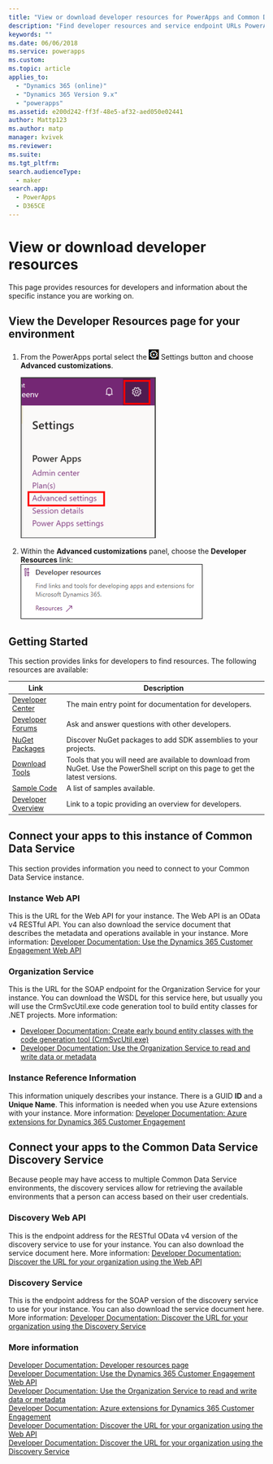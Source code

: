 ```yaml
---
title: "View or download developer resources for PowerApps and Common Data Service | MicrosoftDocs"
description: "Find developer resources and service endpoint URLs PowerApps and Common Data Service"
keywords: ""
ms.date: 06/06/2018
ms.service: powerapps
ms.custom: 
ms.topic: article
applies_to: 
  - "Dynamics 365 (online)"
  - "Dynamics 365 Version 9.x"
  - "powerapps"
ms.assetid: e200d242-ff3f-48e5-af32-aed050e02441
author: Mattp123
ms.author: matp
manager: kvivek
ms.reviewer: 
ms.suite: 
ms.tgt_pltfrm: 
search.audienceType: 
  - maker
search.app: 
  - PowerApps
  - D365CE
---
```


# View or download developer resources

This page provides resources for developers and information about the specific instance you are working on. 

## View the Developer Resources page for your environment

1. From the PowerApps portal select the ![Settings Button](../../administrator/media/settings-button-nav-bar.png) Settings button and choose **Advanced customizations**.

    ![Advanced Customizations](media/advanced-customizations-menu.png)

1. Within the **Advanced customizations** panel, choose the **Developer Resources** link:<br />![Developer Resources Link](media/developer-resources-link.png)

## Getting Started 

This section provides links for developers to find resources. The following resources are available:


|Link |Description|
|---------|---------|
|[Developer Center](https://go.microsoft.com/fwlink/?LinkId=551006)|The main entry point for documentation for developers.|
|[Developer Forums](https://go.microsoft.com/fwlink/?LinkId=550993)|Ask and answer questions with other developers.|
|[NuGet Packages](https://go.microsoft.com/fwlink/?LinkId=550994)|Discover NuGet packages to add SDK assemblies to your projects.|
|[Download Tools](https://go.microsoft.com/fwlink/?LinkID=512122)|Tools that you will need are available to download from NuGet. Use the PowerShell script on this page to get the latest versions.|
|[Sample Code](https://go.microsoft.com/fwlink/?LinkId=553007)|A list of samples available.|
|[Developer Overview](https://go.microsoft.com/fwlink/?LinkId=550995)|Link to a topic providing an overview for developers.|

<!-- TODO update 512122 to go to https://docs.microsoft.com/dynamics365/customer-engagement/developer/download-tools-nuget -->


## Connect your apps to this instance of Common Data Service

This section provides information you need to connect to your Common Data Service instance.

### Instance Web API

This is the URL for the Web API for your instance. The Web API is an OData v4 RESTful API. You can also download the service document that describes the metadata and operations available in your instance. More information: [Developer Documentation: Use the Dynamics 365 Customer Engagement Web API](/dynamics365/customer-engagement/developer/use-microsoft-dynamics-365-web-api)

### Organization Service

This is the URL for the SOAP endpoint for the Organization Service for your instance.
You can download the WSDL for this service here, but usually you will use the CrmSvcUtil.exe code generation tool to build entity classes for .NET projects. More information: 
- [Developer Documentation: Create early bound entity classes with the code generation tool (CrmSvcUtil.exe)](/dynamics365/customer-engagement/developer/org-service/create-early-bound-entity-classes-code-generation-tool)
- [Developer Documentation: Use the Organization Service to read and write data or metadata](/dynamics365/customer-engagement/developer/org-service/use-organization-service-read-write-data-metadata)

### Instance Reference Information

This information uniquely describes your instance. There is a GUID **ID** and a **Unique Name**.
This information is needed when you use Azure extensions with your instance.
More information: [Developer Documentation: Azure extensions for Dynamics 365 Customer Engagement](/dynamics365/customer-engagement/developer/azure-extensions)

## Connect your apps to the Common Data Service Discovery Service

Because people may have access to multiple Common Data Service environments, the discovery services allow for retrieving the available environments that a person can access based on their user credentials.

### Discovery Web API

This is the endpoint address for the RESTful OData v4 version of the discovery service to use for your instance. You can also download the service document here.
More information: [Developer Documentation: Discover the URL for your organization using the Web API](/dynamics365/customer-engagement/developer/webapi/discover-url-organization-web-api)


### Discovery Service

This is the endpoint address for the SOAP version of the discovery service to use for your instance. You can also download the service document here.
More information: [Developer Documentation: Discover the URL for your organization using the Discovery Service](/dynamics365/customer-engagement/developer/org-service/discover-url-organization-organization-service)
  
### More information

[Developer Documentation: Developer resources page](/dynamics365/customer-engagement/developer/developer-resources-page)<br />
[Developer Documentation: Use the Dynamics 365 Customer Engagement Web API](/dynamics365/customer-engagement/developer/use-microsoft-dynamics-365-web-api)<br />
[Developer Documentation: Use the Organization Service to read and write data or metadata](/dynamics365/customer-engagement/developer/org-service/use-organization-service-read-write-data-metadata)<br />
[Developer Documentation: Azure extensions for Dynamics 365 Customer Engagement](/dynamics365/customer-engagement/developer/azure-extensions)<br />
[Developer Documentation: Discover the URL for your organization using the Web API](/dynamics365/customer-engagement/developer/webapi/discover-url-organization-web-api)<br />
[Developer Documentation: Discover the URL for your organization using the Discovery Service](/dynamics365/customer-engagement/developer/org-service/discover-url-organization-organization-service)
  

